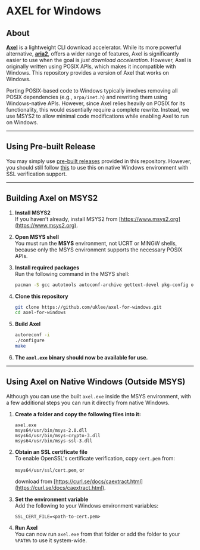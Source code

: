# AXEL for Windows

## About

[**Axel**](https://github.com/axel-download-accelerator/axel) is a lightweight CLI download accelerator. While its more powerful alternative, [**aria2**](https://github.com/aria2/aria2), offers a wider range of features, Axel is significantly easier to use when the goal is *just download acceleration*. However, Axel is originally written using POSIX APIs, which makes it incompatible with Windows. This repository provides a version of Axel that works on Windows.

Porting POSIX-based code to Windows typically involves removing all POSIX dependencies (e.g., `arpa/inet.h`) and rewriting them using Windows-native APIs. However, since Axel relies heavily on POSIX for its functionality, this would essentially require a complete rewrite. Instead, we use MSYS2 to allow minimal code modifications while enabling Axel to run on Windows.

---

## Using Pre-built Release

You may simply use [pre-built releases](https://github.com/uklee/axel-for-windows/releases/) provided in this repository. However, you should still follow [this](#using-axel-on-native-windows-outside-msys) to use this on native Windows environment with SSL verification support.



---

## Building Axel on MSYS2

1. **Install MSYS2**  
   If you haven’t already, install MSYS2 from [https://www.msys2.org](https://www.msys2.org).

2. **Open MSYS shell**  
   You must run the **MSYS** environment, not UCRT or MINGW shells, because only the MSYS environment supports the necessary POSIX APIs.

3. **Install required packages**  
   Run the following command in the MSYS shell:
   ```bash
   pacman -S gcc autotools autoconf-archive gettext-devel pkg-config openssl-devel
   ```

4. **Clone this repository**  
   ```bash
   git clone https://github.com/uklee/axel-for-windows.git
   cd axel-for-windows
   ```

5. **Build Axel**  
   ```bash
   autoreconf -i
   ./configure
   make
   ```

6. **The `axel.exe` binary should now be available for use.**  

---

## Using Axel on Native Windows (Outside MSYS)

Although you can use the built `axel.exe` inside the MSYS environment, with a few additional steps you can run it directly from native Windows.

1. **Create a folder and copy the following files into it:**  
   ```
   axel.exe
   msys64/usr/bin/msys-2.0.dll
   msys64/usr/bin/msys-crypto-3.dll
   msys64/usr/bin/msys-ssl-3.dll
   ```

2. **Obtain an SSL certificate file**  
   To enable OpenSSL's certificate verification, copy `cert.pem` from:

   `msys64/usr/ssl/cert.pem`, or

   download from [https://curl.se/docs/caextract.html](https://curl.se/docs/caextract.html).

3. **Set the environment variable**  
   Add the following to your Windows environment variables:
   ```
   SSL_CERT_FILE=<path-to-cert.pem>
   ```

4. **Run Axel**  
   You can now run `axel.exe` from that folder or add the folder to your `%PATH%` to use it system-wide.
